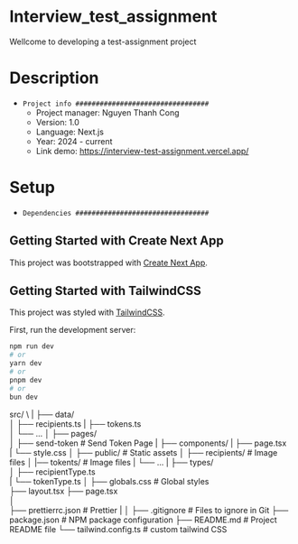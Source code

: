 # Interview_test_assignment

Wellcome to developing a test-assignment project

# Description

- `Project info #################################`
  - Project manager: Nguyen Thanh Cong
  - Version: 1.0
  - Language: Next.js
  - Year: 2024 - current
  - Link demo: https://interview-test-assignment.vercel.app/

# Setup

- `Dependencies #################################`

## Getting Started with Create Next App

This project was bootstrapped with
[Create Next App](https://nextjs.org/docs/pages/api-reference/create-next-app).

## Getting Started with TailwindCSS

This project was styled with
[TailwindCSS](https://tailwindcss.com/docs/guides/nextjs).

First, run the development server:

```bash
npm run dev
# or
yarn dev
# or
pnpm dev
# or
bun dev
```

src/ \\
|
├── data/  
│ ├── recipients.ts
| ├── tokens.ts  
│ └── ...
│
├── pages/  
│ ├── send-token # Send Token Page
| ├── components/
| ├── page.tsx  
| └── style.css
│
├── public/ # Static assets
│ ├── recipients/ # Image files
│ |── tokents/ # Image files
| └── ...
|
├── types/  
│ ├── recipientType.ts  
| └── tokenType.ts
│
├── globals.css # Global styles  
├── layout.tsx
├── page.tsx  
│  
├── prettierrc.json # Prettier
|
│
├── .gitignore # Files to ignore in Git
├── package.json # NPM package configuration
├── README.md # Project README file
└── tailwind.config.ts # custom tailwind CSS



